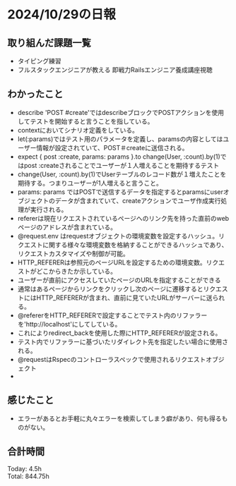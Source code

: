 # 2024/10/29の日報
## 取り組んだ課題一覧
* タイピング練習
* フルスタックエンジニアが教える 即戦力Railsエンジニア養成講座視聴
## わかったこと
*  describe 'POST #create'ではdescribeブロックでPOSTアクションを使用してテストを開始すると言うことを指している。
*  contextにおいてシナリオ定義をしている。
*  let(:params)ではテスト用のパラメータを定義し、paramsの内容としてはユーザー情報が設定されていて、POST＃createに送信される。
*  expect { post :create, params: params }.to change(User, :count).by(1)ではpost :createされることでユーザーが１人増えることを期待するテスト
  *  change(User, :count).by(1)でUserテーブルのレコード数が１増えたことを期待する。つまりユーザーが1人増えると言うこと。
*  params: params ではPOSTで送信するデータを指定するとparamsにuserオブジェクトのデータが含まれていて、createアクションでユーザ作成実行処理が実行される。
*  refererは現在リクエストされているページへのリンク先を持った直前のwebページのアドレスが含まれている。
*  @request.env はrequestオブジェクトの環境変数を設定するハッシュ。リクエストに関する様々な環境変数を格納することができるハッシュであり、リクエストカスタマイズや制御が可能。
*  HTTP_REFERERは参照元のページURLを設定するための環境変数。リクエストがどこからきたか示している。
  *  ユーザーが直前にアクセスしていたページのURLを指定することができる
  *  通常はあるページからリンクをクリックし次のページに遷移するとリクエストにはHTTP_REFERERが含まれ、直前に見ていたURLがサーバーに送られる。  
*  @refererをHTTP_REFERERで設定することでテスト内のリファラーを'http://localhost'にしてしている。
  *  これによりredirect_backを使用した際にHTTP_REFERERが設定される。
  *  テスト内でリファラーに基づいたリダイレクト先を指定したい場合に使用される。
*  @requestはRspecのコントローラスペックで使用されるリクエストオブジェクト
*                         
## 感じたこと
* エラーがあるとお手軽に丸々エラーを検索してしまう癖があり、何も得るものがない。
## 合計時間  
Today: 4.5h<br>
Total: 844.75h
